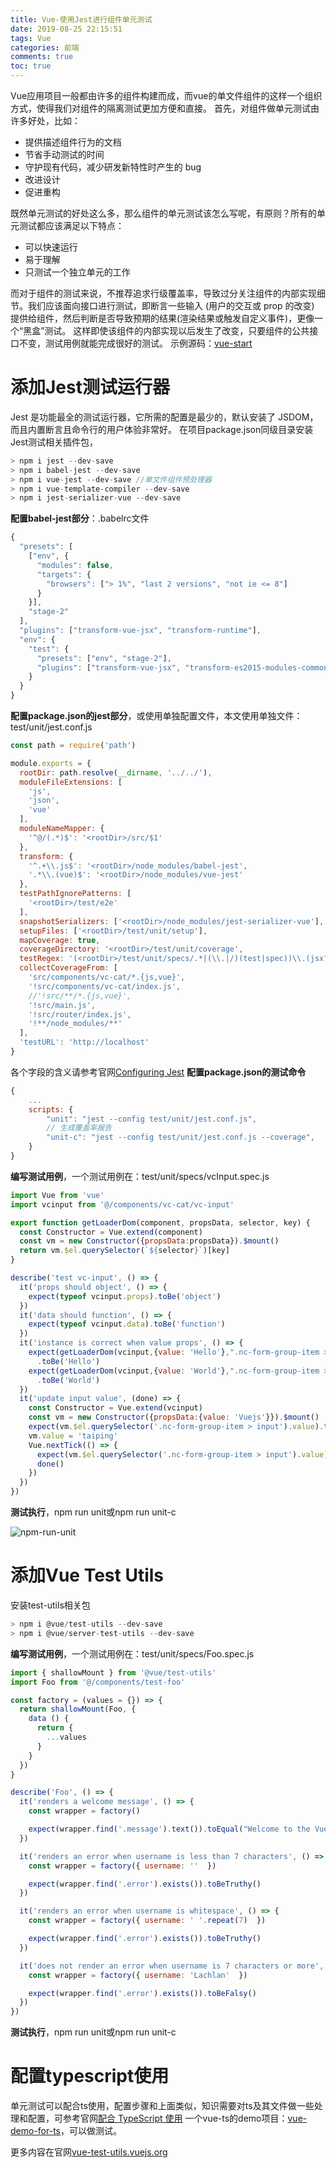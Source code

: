 ```yaml
---
title: Vue-使用Jest进行组件单元测试
date: 2019-08-25 22:15:51
tags: Vue
categories: 前端
comments: true
toc: true
---
```


Vue应用项目一般都由许多的组件构建而成，而vue的单文件组件的这样一个组织方式，使得我们对组件的隔离测试更加方便和直接。
首先，对组件做单元测试由许多好处，比如：
<!--more-->
- 提供描述组件行为的文档
- 节省手动测试的时间
- 守护现有代码，减少研发新特性时产生的 bug
- 改进设计
- 促进重构

既然单元测试的好处这么多，那么组件的单元测试该怎么写呢，有原则？所有的单元测试都应该满足以下特点：

- 可以快速运行
- 易于理解
- 只测试一个独立单元的工作

而对于组件的测试来说，不推荐追求行级覆盖率，导致过分关注组件的内部实现细节。我们应该面向接口进行测试，即断言一些输入 (用户的交互或 prop 的改变) 提供给组件，然后判断是否导致预期的结果(渲染结果或触发自定义事件)，更像一个“黑盒”测试。
这样即使该组件的内部实现以后发生了改变，只要组件的公共接口不变，测试用例就能完成很好的测试。
示例源码：[vue-start](https://github.com/blueskyawen/vue-start)

# 添加Jest测试运行器
Jest 是功能最全的测试运行器，它所需的配置是最少的，默认安装了 JSDOM，而且内置断言且命令行的用户体验非常好。
在项目package.json同级目录安装Jest测试相关插件包，
```javascript
> npm i jest --dev-save
> npm i babel-jest --dev-save
> npm i vue-jest --dev-save //单文件组件预处理器
> npm i vue-template-compiler --dev-save
> npm i jest-serializer-vue --dev-save
```
**配置babel-jest部分**：.babelrc文件
```javascript
{
  "presets": [
    ["env", {
      "modules": false,
      "targets": {
        "browsers": ["> 1%", "last 2 versions", "not ie <= 8"]
      }
    }],
    "stage-2"
  ],
  "plugins": ["transform-vue-jsx", "transform-runtime"],
  "env": {
    "test": {
      "presets": ["env", "stage-2"],
      "plugins": ["transform-vue-jsx", "transform-es2015-modules-commonjs", "dynamic-import-node"]
    }
  }
}
```
**配置package.json的jest部分**，或使用单独配置文件，本文使用单独文件：test/unit/jest.conf.js
```javascript
const path = require('path')

module.exports = {
  rootDir: path.resolve(__dirname, '../../'),
  moduleFileExtensions: [
    'js',
    'json',
    'vue'
  ],
  moduleNameMapper: {
    '^@/(.*)$': '<rootDir>/src/$1'
  },
  transform: {
    '^.+\\.js$': '<rootDir>/node_modules/babel-jest',
    '.*\\.(vue)$': '<rootDir>/node_modules/vue-jest'
  },
  testPathIgnorePatterns: [
    '<rootDir>/test/e2e'
  ],
  snapshotSerializers: ['<rootDir>/node_modules/jest-serializer-vue'],
  setupFiles: ['<rootDir>/test/unit/setup'],
  mapCoverage: true,
  coverageDirectory: '<rootDir>/test/unit/coverage',
  testRegex: '(<rootDir>/test/unit/specs/.*|(\\.|/)(test|spec))\\.(jsx?|tsx?)$',
  collectCoverageFrom: [
    'src/components/vc-cat/*.{js,vue}',
    '!src/components/vc-cat/index.js',
    //'!src/**/*.{js,vue}',
    '!src/main.js',
    '!src/router/index.js',
    '!**/node_modules/**'
  ],
  'testURL': 'http://localhost'
}
```
各个字段的含义请参考官网[Configuring Jest](https://jestjs.io/docs/zh-Hans/configuration)
**配置package.json的测试命令**
```javascript
{
    ...
    scripts: {
        "unit": "jest --config test/unit/jest.conf.js",
        // 生成覆盖率报告
        "unit-c": "jest --config test/unit/jest.conf.js --coverage", 
    }
}
```
**编写测试用例**，一个测试用例在：test/unit/specs/vcInput.spec.js
```javascript
import Vue from 'vue'
import vcinput from '@/components/vc-cat/vc-input'

export function getLoaderDom(component, propsData, selector, key) {
  const Constructor = Vue.extend(component)
  const vm = new Constructor({propsData:propsData}).$mount()
  return vm.$el.querySelector(`${selector}`)[key]
}

describe('test vc-input', () => {
  it('props should object', () => {
    expect(typeof vcinput.props).toBe('object')
  })
  it('data should function', () => {
    expect(typeof vcinput.data).toBe('function')
  })
  it('instance is correct when value props', () => {
    expect(getLoaderDom(vcinput,{value: 'Hello'},".nc-form-group-item > input","value"))
      .toBe('Hello')
    expect(getLoaderDom(vcinput,{value: 'World'},".nc-form-group-item > input","value"))
      .toBe('World')
  })
  it('update input value', (done) => {
    const Constructor = Vue.extend(vcinput)
    const vm = new Constructor({propsData:{value: 'Vuejs'}}).$mount()
    expect(vm.$el.querySelector('.nc-form-group-item > input').value).toBe('Vuejs')
    vm.value = 'taiping'
    Vue.nextTick(() => {
      expect(vm.$el.querySelector('.nc-form-group-item > input').value).toBe('taiping')
      done()
    })
  })
})
```
**测试执行**，npm run unit或npm run unit-c

![npm-run-unit](/images/npm-run-unit.jpg)

# 添加Vue Test Utils 
安装test-utils相关包
```javascript
> npm i @vue/test-utils --dev-save
> npm i @vue/server-test-utils --dev-save
```
**编写测试用例**，一个测试用例在：test/unit/specs/Foo.spec.js
```javascript
import { shallowMount } from '@vue/test-utils'
import Foo from '@/components/test-foo'

const factory = (values = {}) => {
  return shallowMount(Foo, {
    data () {
      return {
        ...values
      }
    }
  })
}

describe('Foo', () => {
  it('renders a welcome message', () => {
    const wrapper = factory()

    expect(wrapper.find('.message').text()).toEqual("Welcome to the Vue Start")
  })

  it('renders an error when username is less than 7 characters', () => {
    const wrapper = factory({ username: ''  })

    expect(wrapper.find('.error').exists()).toBeTruthy()
  })

  it('renders an error when username is whitespace', () => {
    const wrapper = factory({ username: ' '.repeat(7)  })

    expect(wrapper.find('.error').exists()).toBeTruthy()
  })

  it('does not render an error when username is 7 characters or more', () => {
    const wrapper = factory({ username: 'Lachlan'  })

    expect(wrapper.find('.error').exists()).toBeFalsy()
  })
})

```
**测试执行**，npm run unit或npm run unit-c

# 配置typescript使用
单元测试可以配合ts使用，配置步骤和上面类似，知识需要对ts及其文件做一些处理和配置，可参考官网[配合 TypeScript 使用](https://vue-test-utils.vuejs.org/zh/guides/#配合-typescript-使用)
一个vue-ts的demo项目：[vue-demo-for-ts](https://github.com/blueskyawen/vue-demo-for-ts)，可以做测试。

更多内容在官网[vue-test-utils.vuejs.org](https://vue-test-utils.vuejs.org/zh/)



